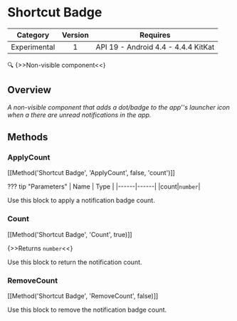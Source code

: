 # Shortcut Badge

| Category | Version | Requires |
|:--------:|:-------:|:--------:|
|Experimental|1|API 19 - Android 4.4 - 4.4.4 KitKat|

:mag: {>>Non-visible component<<}

## Overview

_A non-visible component that adds a dot/badge to the app''s launcher icon when a there are unread notifications in the app._

## Methods

### ApplyCount

[[Method('Shortcut Badge', 'ApplyCount', false, 'count')]]

??? tip "Parameters"
    | Name | Type |
    |------|------|
    |count|`number`|


Use this block to apply a notification badge count.

### Count

[[Method('Shortcut Badge', 'Count', true)]]

{>>Returns `number`<<}

Use this block to return the notification count.

### RemoveCount

[[Method('Shortcut Badge', 'RemoveCount', false)]]

Use this block to remove the notification badge count.